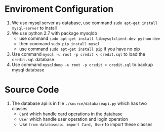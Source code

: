 Enviroment Configuration
======
1. We use mysql server as database, use command `sudo apt-get install mysql-server` to install
2. We use python 2.7 with package mysqldb
    * use command `sudo apt-get install libmysqlclient-dev python-dev`
    * then command `sudo pip install mysql`
    * use command `sudo apt-get install pip` if you have no pip
3. Use command `mysql -u root -p credit < credit.sql` to load the `credit.sql` database
4. Use command `mysqldump -u root -p credit > credit.sql` to backup mysql database

Source Code
====

1. The database api is in file `./source/databaseapi.py` which has two classes
    * `Card` which handle card operations in the database
    * `User` which handle user operation and login operation
    * Use `from databaseapi import Card, User` to import these classes



